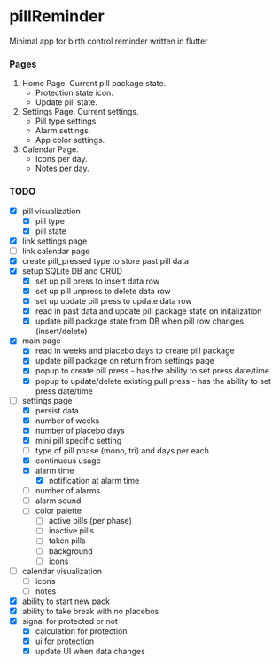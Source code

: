 # pillReminder
Minimal app for birth control reminder written in flutter


### Pages
1. Home Page. Current pill package state.
     * Protection state icon.
     * Update pill state.
2. Settings Page. Current settings. 
    * Pill type settings.
    * Alarm settings.
    * App color settings.
3. Calendar Page. 
    * Icons per day.
    * Notes per day.


### TODO
- [x] pill visualization
  - [x] pill type
  - [x] pill state
- [x] link settings page
- [ ] link calendar page
- [x] create pill_pressed type to store past pill data
- [x] setup SQLite DB and CRUD
  - [x] set up pill press to insert data row
  - [x] set up pill unpress to delete data row
  - [x] set up update pill press to update data row
  - [x] read in past data and update pill package state on initalization
  - [x] update pill package state from DB when pill row changes (insert/delete)

- [x] main page
  - [x] read in weeks and placebo days to create pill package
  - [x] update pill package on return from settings page
  - [x] popup to create pill press - has the ability to set press date/time
  - [x] popup to update/delete existing pull press - has the ability to set press date/time

- [ ] settings page
  - [x] persist data
  - [x] number of weeks
  - [x] number of placebo days
  - [x] mini pill specific setting
  - [ ] type of pill phase (mono, tri) and days per each
  - [x] continuous usage
  - [x] alarm time
    - [x] notification at alarm time
  - [ ] number of alarms
  - [ ] alarm sound
  - [ ] color palette
    - [ ] active pills (per phase)
    - [ ] inactive pills
    - [ ] taken pills
    - [ ] background 
    - [ ] icons
  
- [ ] calendar visualization
  - [ ] icons
  - [ ] notes
  
- [x] ability to start new pack
- [x] ability to take break with no placebos
- [x] signal for protected or not
  - [x] calculation for protection
  - [x] ui for protection
  - [x] update UI when data changes
